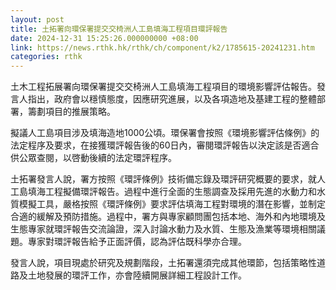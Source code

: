 ```yaml
---
layout: post
title: 土拓署向環保署提交交椅洲人工島填海工程項目環評報告
date: 2024-12-31 15:25:26.000000000 +08:00
link: https://news.rthk.hk/rthk/ch/component/k2/1785615-20241231.htm
categories: rthk
---
```


土木工程拓展署向環保署提交交椅洲人工島填海工程項目的環境影響評估報告。發言人指出，政府會以穩慎態度，因應研究進展，以及各項造地及基建工程的整體部署，籌劃項目的推展策略。

擬議人工島項目涉及填海造地1000公頃。環保署會按照《環境影響評估條例》的法定程序及要求，在接獲環評報告後的60日內，審閱環評報告以決定該是否適合供公眾查閱，以啓動後續的法定環評程序。

土拓署發言人說，署方按照《環評條例》技術備忘錄及環評研究概要的要求，就人工島填海工程擬備環評報告。過程中進行全面的生態調查及採用先進的水動力和水質模擬工具，嚴格按照《環評條例》要求評估填海工程對環境的潛在影響，並制定合適的緩解及預防措施。過程中，署方與專家顧問團包括本地、海外和內地環境及生態專家就環評報告交流論證，深入討論水動力及水質、生態及漁業等環境相關議題。專家對環評報告給予正面評價，認為評估既科學亦合理。

發言人說，項目現處於研究及規劃階段，土拓署還須完成其他環節，包括策略性道路及土地發展的環評工作，亦會陸續開展詳細工程設計工作。
